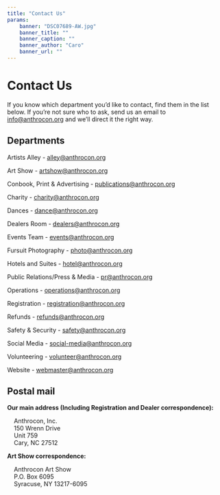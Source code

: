 ```yaml
---
title: "Contact Us"
params:
    banner: "DSC07689-AW.jpg"
    banner_title: ""
    banner_caption: ""
    banner_author: "Caro"
    banner_url: ""
---
```


# Contact Us

If you know which department you’d like to contact, find them in the list below. If you’re not sure who to ask, send us an email to [info@anthrocon.org](mailto:info@anthrocon.org) and we’ll direct it the right way.

## Departments

Artists Alley - [alley@anthrocon.org](mailto:alley@anthrocon.org)

Art Show - [artshow@anthrocon.org](mailto:artshow@anthrocon.org)

Conbook, Print & Advertising - [publications@anthrocon.org](mailto:publications@anthrocon.org)

Charity - [charity@anthrocon.org](mailto:charity@anthrocon.org)

Dances - [dance@anthrocon.org](mailto:dance@anthrocon.org)

Dealers Room - [dealers@anthrocon.org](mailto:dealers@anthrocon.org)

Events Team - [events@anthrocon.org](mailto:events@anthrocon.org?)

Fursuit Photography - [photo@anthrocon.org](mailto:photo@anthrocon.org)

Hotels and Suites - [hotel@anthrocon.org](mailto:hotel@anthrocon.org)

Public Relations/Press & Media - [pr@anthrocon.org](mailto:pr@anthrocon.org)

Operations - [operations@anthrocon.org](mailto:operations@anthrocon.org)

Registration - [registration@anthrocon.org](mailto:registration@anthrocon.org)

Refunds - [refunds@anthrocon.org](mailto:refunds@anthrocon.org)

Safety & Security - [safety@anthrocon.org](mailto:safety@anthrocon.org)

Social Media - [social-media@anthrocon.org](mailto:social-media@anthrocon.org)

Volunteering - [volunteer@anthrocon.org](mailto:volunteer@anthrocon.org)

Website - [webmaster@anthrocon.org](mailto:webmaster@anthrocon.org)

## Postal mail

**Our main address (Including Registration and Dealer correspondence):**

&nbsp;&nbsp;&nbsp;&nbsp;Anthrocon, Inc.<br>
&nbsp;&nbsp;&nbsp;&nbsp;150 Wrenn Drive<br>
&nbsp;&nbsp;&nbsp;&nbsp;Unit 759<br>
&nbsp;&nbsp;&nbsp;&nbsp;Cary, NC 27512

**Art Show correspondence:**

&nbsp;&nbsp;&nbsp;&nbsp;Anthrocon Art Show<br>
&nbsp;&nbsp;&nbsp;&nbsp;P.O. Box 6095<br>
&nbsp;&nbsp;&nbsp;&nbsp;Syracuse, NY 13217-6095
